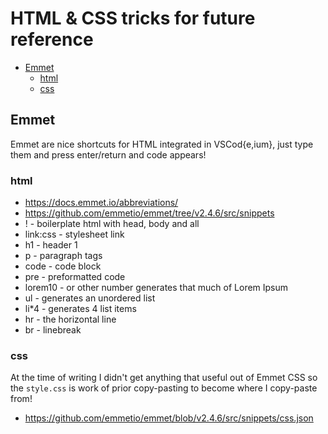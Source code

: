 <!-- @format -->

# HTML & CSS tricks for future reference

<!-- editorconfig-checker-disable -->
<!-- prettier-ignore-start -->

<!-- START doctoc generated TOC please keep comment here to allow auto update -->
<!-- DON'T EDIT THIS SECTION, INSTEAD RE-RUN doctoc TO UPDATE -->

- [Emmet](#emmet)
  - [html](#html)
  - [css](#css)

<!-- END doctoc generated TOC please keep comment here to allow auto update -->

<!-- prettier-ignore-end -->
<!-- editorconfig-checker-enable -->

## Emmet

Emmet are nice shortcuts for HTML integrated in VSCod{e,ium}, just type them
and press enter/return and code appears!

### html

- https://docs.emmet.io/abbreviations/
- https://github.com/emmetio/emmet/tree/v2.4.6/src/snippets
- ! - boilerplate html with head, body and all
- link:css - stylesheet link
- h1 - header 1
- p - paragraph tags
- code - code block
- pre - preformatted code
- lorem10 - or other number generates that much of Lorem Ipsum
- ul - generates an unordered list
- li\*4 - generates 4 list items
- hr - the horizontal line
- br - linebreak

### css

At the time of writing I didn't get anything that useful out of Emmet CSS so
the `style.css` is work of prior copy-pasting to become where I copy-paste
from!

- https://github.com/emmetio/emmet/blob/v2.4.6/src/snippets/css.json
